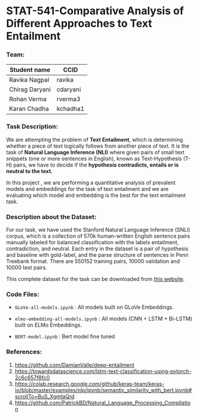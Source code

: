 # STAT-541-Comparative Analysis of Different Approaches to Text Entailment


### Team:
|Student name| CCID |
|------------|------|
| Ravika Nagpal | ravika |
|Chirag Daryani   |  cdaryani    |
| Rohan Verma  |   rverma3   |
| Karan Chadha  |kchadha1      |


### Task Description:

We are attempting the problem of **Text Entailment**, which is determining whether a piece of text logically follows from another piece of text. It is the task of **Natural Language Inference (NLI)** where given pairs of small text snippets (one or more sentences in English), known as Text-Hypothesis (T-H) pairs, we have to decide if the **hypothesis contradicts, entails or is neutral to the text.** 

In this project , we are performing a quantitative analysis of prevalent models and embeddings for the task of text entailment and we are evaluating which model and embedding is the best for the text entailment task. 

### Description about the Dataset:

For our task, we have used the Stanford Natural Language Inference (SNLI) corpus, which is a collection of 570k human-written English sentence pairs manually labeled for balanced classification with the labels entailment, contradiction, and neutral. Each entry in the dataset is a pair of hypothesis and baseline with gold-label, and the parse structure of sentences in Penn Treebank format. There are 550152 training pairs, 10000 validation and 10000 test pairs.

This complete dataset for the task can be downloaded from [this website](https://nlp.stanford.edu/projects/snli/). 



### Code Files:

* `GLoVe-all-models.ipynb` : All models built on GLoVe Embeddings.

* `elmo-embedding-all-models.ipynb` : All models (CNN + LSTM + Bi-LSTM) built on ELMo Embeddings.

* `BERT-model.ipynb` : Bert model fine tuned


### References:

1. https://github.com/DamianValle/deep-entailment
2. https://towardsdatascience.com/lstm-text-classification-using-pytorch-2c6c657f8fc0
3. https://colab.research.google.com/github/keras-team/keras-io/blob/master/examples/nlp/ipynb/semantic_similarity_with_bert.ipynb#scrollTo=BuS_XgmIaQrd
4. https://github.com/PatrickBD/Natural_Language_Processing_Compilation
